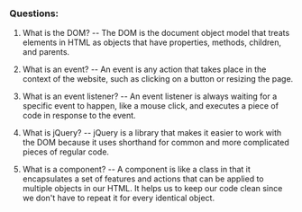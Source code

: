 ### Questions:
1. What is the DOM? -- The DOM is the document object model that treats elements in HTML as objects that have properties, methods, children, and parents.

2. What is an event? -- An event is any action that takes place in the context of the website, such as clicking on a button or resizing the page.

3. What is an event listener? -- An event listener is always waiting for a specific event to happen, like a mouse click, and executes a piece of code in response to the event.

4. What is jQuery? -- jQuery is a library that makes it easier to work with the DOM because it uses shorthand for common and more complicated pieces of regular code.

5. What is a component? -- A component is like a class in that it encapsulates a set of features and actions that can be applied to multiple objects in our HTML. It helps us to keep our code clean since we don't have to repeat it for every identical object.
